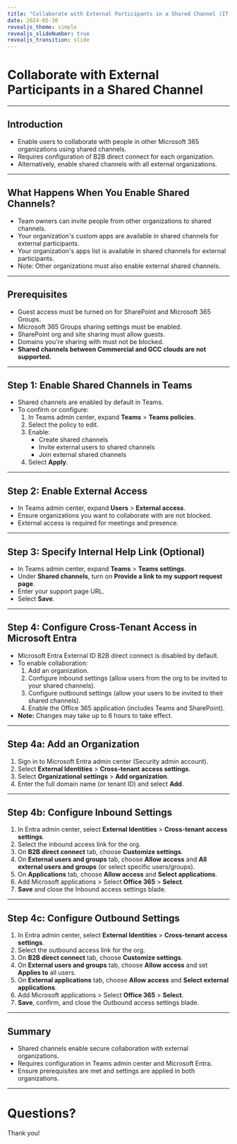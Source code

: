 ```yaml
---
title: "Collaborate with External Participants in a Shared Channel (IT Admins)"
date: 2024-05-30
revealjs_theme: simple
revealjs_slideNumber: true
revealjs_transition: slide
---
```


# Collaborate with External Participants in a Shared Channel

---

## Introduction

- Enable users to collaborate with people in other Microsoft 365 organizations using shared channels.
- Requires configuration of B2B direct connect for each organization.
- Alternatively, enable shared channels with all external organizations.

---

## What Happens When You Enable Shared Channels?

- Team owners can invite people from other organizations to shared channels.
- Your organization's custom apps are available in shared channels for external participants.
- Your organization's apps list is available in shared channels for external participants.
- Note: Other organizations must also enable external shared channels.

---

## Prerequisites

- Guest access must be turned on for SharePoint and Microsoft 365 Groups.
- Microsoft 365 Groups sharing settings must be enabled.
- SharePoint org and site sharing must allow guests.
- Domains you're sharing with must not be blocked.
- **Shared channels between Commercial and GCC clouds are not supported.**

---

## Step 1: Enable Shared Channels in Teams

- Shared channels are enabled by default in Teams.
- To confirm or configure:
  1. In Teams admin center, expand **Teams** > **Teams policies**.
  2. Select the policy to edit.
  3. Enable:
     - Create shared channels
     - Invite external users to shared channels
     - Join external shared channels
  4. Select **Apply**.

---

## Step 2: Enable External Access

- In Teams admin center, expand **Users** > **External access**.
- Ensure organizations you want to collaborate with are not blocked.
- External access is required for meetings and presence.

---

## Step 3: Specify Internal Help Link (Optional)

- In Teams admin center, expand **Teams** > **Teams settings**.
- Under **Shared channels**, turn on **Provide a link to my support request page**.
- Enter your support page URL.
- Select **Save**.

---

## Step 4: Configure Cross-Tenant Access in Microsoft Entra

- Microsoft Entra External ID B2B direct connect is disabled by default.
- To enable collaboration:
  1. Add an organization.
  2. Configure inbound settings (allow users from the org to be invited to your shared channels).
  3. Configure outbound settings (allow your users to be invited to their shared channels).
  4. Enable the Office 365 application (includes Teams and SharePoint).
- **Note:** Changes may take up to 6 hours to take effect.

---

## Step 4a: Add an Organization

1. Sign in to Microsoft Entra admin center (Security admin account).
2. Select **External Identities** > **Cross-tenant access settings**.
3. Select **Organizational settings** > **Add organization**.
4. Enter the full domain name (or tenant ID) and select **Add**.

---

## Step 4b: Configure Inbound Settings

1. In Entra admin center, select **External Identities** > **Cross-tenant access settings**.
2. Select the inbound access link for the org.
3. On **B2B direct connect** tab, choose **Customize settings**.
4. On **External users and groups** tab, choose **Allow access** and **All external users and groups** (or select specific users/groups).
5. On **Applications** tab, choose **Allow access** and **Select applications**.
6. Add Microsoft applications > Select **Office 365** > **Select**.
7. **Save** and close the Inbound access settings blade.

---

## Step 4c: Configure Outbound Settings

1. In Entra admin center, select **External Identities** > **Cross-tenant access settings**.
2. Select the outbound access link for the org.
3. On **B2B direct connect** tab, choose **Customize settings**.
4. On **External users and groups** tab, choose **Allow access** and set **Applies to** all users.
5. On **External applications** tab, choose **Allow access** and **Select external applications**.
6. Add Microsoft applications > Select **Office 365** > **Select**.
7. **Save**, confirm, and close the Outbound access settings blade.

---

## Summary

- Shared channels enable secure collaboration with external organizations.
- Requires configuration in Teams admin center and Microsoft Entra.
- Ensure prerequisites are met and settings are applied in both organizations.

---

# Questions?

Thank you!
